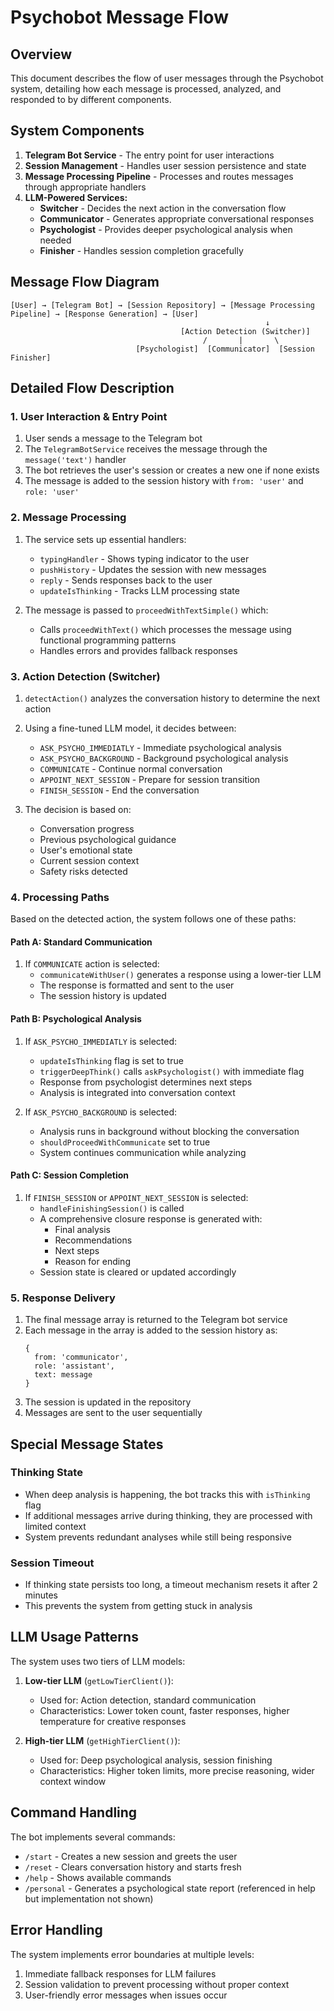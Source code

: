 # Psychobot Message Flow

## Overview

This document describes the flow of user messages through the Psychobot system, detailing how each message is processed, analyzed, and responded to by different components.

## System Components

1. **Telegram Bot Service** - The entry point for user interactions
2. **Session Management** - Handles user session persistence and state
3. **Message Processing Pipeline** - Processes and routes messages through appropriate handlers
4. **LLM-Powered Services:**
   - **Switcher** - Decides the next action in the conversation flow
   - **Communicator** - Generates appropriate conversational responses
   - **Psychologist** - Provides deeper psychological analysis when needed
   - **Finisher** - Handles session completion gracefully

## Message Flow Diagram

```
[User] → [Telegram Bot] → [Session Repository] → [Message Processing Pipeline] → [Response Generation] → [User]
                                                         ↓
                                      [Action Detection (Switcher)]
                                           /       |       \
                            [Psychologist]  [Communicator]  [Session Finisher]
```

## Detailed Flow Description

### 1. User Interaction & Entry Point

1. User sends a message to the Telegram bot
2. The `TelegramBotService` receives the message through the `message('text')` handler
3. The bot retrieves the user's session or creates a new one if none exists
4. The message is added to the session history with `from: 'user'` and `role: 'user'`

### 2. Message Processing

1. The service sets up essential handlers:
   - `typingHandler` - Shows typing indicator to the user
   - `pushHistory` - Updates the session with new messages
   - `reply` - Sends responses back to the user
   - `updateIsThinking` - Tracks LLM processing state

2. The message is passed to `proceedWithTextSimple()` which:
   - Calls `proceedWithText()` which processes the message using functional programming patterns
   - Handles errors and provides fallback responses

### 3. Action Detection (Switcher)

1. `detectAction()` analyzes the conversation history to determine the next action
2. Using a fine-tuned LLM model, it decides between:
   - `ASK_PSYCHO_IMMEDIATLY` - Immediate psychological analysis
   - `ASK_PSYCHO_BACKGROUND` - Background psychological analysis
   - `COMMUNICATE` - Continue normal conversation
   - `APPOINT_NEXT_SESSION` - Prepare for session transition
   - `FINISH_SESSION` - End the conversation

3. The decision is based on:
   - Conversation progress
   - Previous psychological guidance
   - User's emotional state
   - Current session context
   - Safety risks detected

### 4. Processing Paths

Based on the detected action, the system follows one of these paths:

#### Path A: Standard Communication
1. If `COMMUNICATE` action is selected:
   - `communicateWithUser()` generates a response using a lower-tier LLM
   - The response is formatted and sent to the user
   - The session history is updated

#### Path B: Psychological Analysis
1. If `ASK_PSYCHO_IMMEDIATLY` is selected:
   - `updateIsThinking` flag is set to true
   - `triggerDeepThink()` calls `askPsychologist()` with immediate flag
   - Response from psychologist determines next steps
   - Analysis is integrated into conversation context

2. If `ASK_PSYCHO_BACKGROUND` is selected:
   - Analysis runs in background without blocking the conversation
   - `shouldProceedWithCommunicate` set to true
   - System continues communication while analyzing

#### Path C: Session Completion
1. If `FINISH_SESSION` or `APPOINT_NEXT_SESSION` is selected:
   - `handleFinishingSession()` is called
   - A comprehensive closure response is generated with:
     - Final analysis
     - Recommendations
     - Next steps
     - Reason for ending
   - Session state is cleared or updated accordingly

### 5. Response Delivery

1. The final message array is returned to the Telegram bot service
2. Each message in the array is added to the session history as:
   ```
   {
     from: 'communicator',
     role: 'assistant',
     text: message
   }
   ```
3. The session is updated in the repository
4. Messages are sent to the user sequentially

## Special Message States

### Thinking State
- When deep analysis is happening, the bot tracks this with `isThinking` flag
- If additional messages arrive during thinking, they are processed with limited context
- System prevents redundant analyses while still being responsive

### Session Timeout
- If thinking state persists too long, a timeout mechanism resets it after 2 minutes
- This prevents the system from getting stuck in analysis

## LLM Usage Patterns

The system uses two tiers of LLM models:

1. **Low-tier LLM** (`getLowTierClient()`):
   - Used for: Action detection, standard communication
   - Characteristics: Lower token count, faster responses, higher temperature for creative responses

2. **High-tier LLM** (`getHighTierClient()`):
   - Used for: Deep psychological analysis, session finishing
   - Characteristics: Higher token limits, more precise reasoning, wider context window

## Command Handling

The bot implements several commands:
- `/start` - Creates a new session and greets the user
- `/reset` - Clears conversation history and starts fresh
- `/help` - Shows available commands
- `/personal` - Generates a psychological state report (referenced in help but implementation not shown)

## Error Handling

The system implements error boundaries at multiple levels:
1. Immediate fallback responses for LLM failures
2. Session validation to prevent processing without proper context
3. User-friendly error messages when issues occur